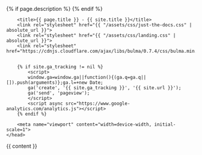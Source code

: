 <!doctype html>
<html>
  <head>
	<meta charset="UTF-8">
	<meta http-equiv="X-UA-Compatible" content="IE=Edge">
		{% if page.description %}
			<meta name="Description" content="{{ page.description }}">
		{% endif %}

		<title>{{ page.title }} - {{ site.title }}</title>
		<link rel="stylesheet" href="{{ "/assets/css/just-the-docs.css" | absolute_url }}">
		<link rel="stylesheet" href="{{ "/assets/css/landing.css" | absolute_url }}">
		<link rel="stylesheet" href="https://cdnjs.cloudflare.com/ajax/libs/bulma/0.7.4/css/bulma.min.css">
		

		{% if site.ga_tracking != nil %}
			<script>
			window.ga=window.ga||function(){(ga.q=ga.q||[]).push(arguments)};ga.l=+new Date;
			ga('create', '{{ site.ga_tracking }}', '{{ site.url }}');
			ga('send', 'pageview');
			</script>
			<script async src="https://www.google-analytics.com/analytics.js"></script>
		{% endif %}

		<meta name="viewport" content="width=device-width, initial-scale=1">
	</head>

  <body class="landing">
    {{ content }}
  </body>
</html>